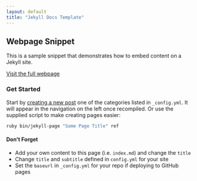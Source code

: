 ```yaml
---
layout: default
title: "Jekyll Docs Template"
---
```


<div class="webpage-snippet">
  <h2>Webpage Snippet</h2>
  <p>This is a sample snippet that demonstrates how to embed content on a Jekyll site.</p>
  <a href="https://github.com/Wiibuntu/Ubuntu-13.10-Wii" target="_blank" rel="noopener">Visit the full webpage</a>
</div>



### Get Started

Start by [creating a new post](http://jekyllrb.com/docs/posts/) one of the categories listed in `_config.yml`. It will appear in the navigation on the left once recompiled. Or use the supplied script to make creating pages easier:

```bash
ruby bin/jekyll-page "Some Page Title" ref
```

#### Don't Forget

- Add your own content to this page (i.e. `index.md`) and change the `title`
- Change `title` and `subtitle` defined in `config.yml` for your site
- Set the `baseurl` in `_config.yml` for your repo if deploying to GitHub pages
